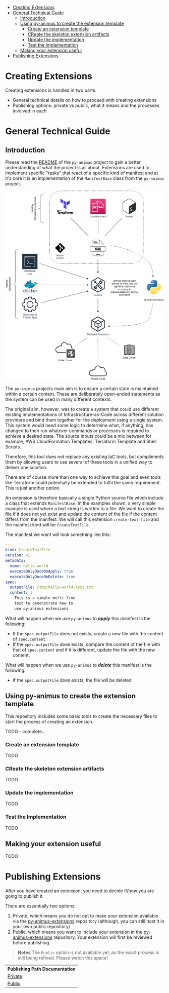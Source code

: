 
- [Creating Extensions](#creating-extensions)
- [General Technical Guide](#general-technical-guide)
  - [Introduction](#introduction)
  - [Using py-animus to create the extension template](#using-py-animus-to-create-the-extension-template)
    - [Create an extension template](#create-an-extension-template)
    - [CReate the skeleton extension artifacts](#create-the-skeleton-extension-artifacts)
    - [Update the implementation](#update-the-implementation)
    - [Test the Implementation](#test-the-implementation)
  - [Making your extension useful](#making-your-extension-useful)
- [Publishing Extensions](#publishing-extensions)


# Creating Extensions

Creating extensions is handled in two parts:

* General technical details on how to proceed with creating extensions
* Publishing options: private vs public, what it means and the processes involved in each

# General Technical Guide

## Introduction

Please read the [README](https://github.com/nicc777/py-animus) of the `py-animus` project to gain a better understanding of what the project is all about. Extensions are used to implement specific "tasks" that react of a specific kind of manifest and at it's core it is an implementation of the `ManifestBase` class from the `py-animus` project.

![py-animus eco system](animus.drawio.png)

The `py-animus` projects main aim is to ensure a certain state is maintained within a certain context. These are deliberately open-ended statements as the system can be used in many different contexts.

The original aim, however, was to create a system that could use different existing implementations of Infrastructure-as-Code across different solution providers and bind them together for the deployment using a single system. This system would need some logic to determine what, if anything, has changed to then run whatever commands or processes is required to achieve a desired state. The source inputs could be a mix between,for example, AWS CloudFormation Templates, Terraform Template and Shell Scripts.

Therefore, this tool does not replace any existing IaC tools, but compliments them by allowing users to use several of these tools in a unified way to deliver one solution.

There are of course more than one way to achieve this goal and even tools like Terraform could potentially be extended to fulfil the same requirement. This is just another option.

An extension is therefore basically a single Python source file which include a class that extends `ManifestBase`. In the examples shown, a very simple example is used where a text string is written to a file. We want to create the file if it does not yet exist and update the content of the file if the content differs from the manifest. We will call this extension `create-text-file` and the manifest kind will be `CreateTextFile`.

The manifest we want will look something like this:

```yaml
---
kind: CreateTextFile
version: v1
metadata:
  name: hello-world
  executeOnlyOnceOnApply: true
  executeOnlyOnceOnDelete: true
spec:
  outputFile: /tmp/hello-world-test.txt
  content: |
    This is a simple multi-line
    test to demonstrate how to
    use py-animus extensions
```

What will happen when we use `py-animus` to _**apply**_ this manifest is the following:

* If the `spec.outputFile` does not exists, create a new file with the content of `spec.content`.
* If the `spec.outputFile` does exists, compare the content of the file with that of `spec.content` and if it is different, update the file with the new content.

What will happen when we use `py-animus` to _**delete**_ this manifest is the following:

* If the `spec.outputFile` does exists, the file will be deleted

## Using py-animus to create the extension template

This repository includes some basic tools to create the necessary files to start the process of creating an extension.

TODO - complete...

### Create an extension template

TODO

### CReate the skeleton extension artifacts

TODO

### Update the implementation

TODO

### Test the Implementation

TODO

## Making your extension useful 

TODO <!-- This will include how to document the extension and prepare examples  -->

# Publishing Extensions

After you have created an extension, you need to decide if/how you are going to publish it.

There are essentially two options:

1. Private, which means you do not opt to make your extension available via the [py-animus-extensions](https://github.com/nicc777/py-animus-extensions) repository (although, you can still host it in your own public repository)
2. Public, which means you want to include your extension in the [py-animus-extensions](https://github.com/nicc777/py-animus-extensions) repository. Your extension will first be reviewed before publishing. 
 

> **Notes**
> The `Public` option is not available yet, as the exact process is still being refined. Please watch this space! 

| Publishing Path Documentation             |
|-------------------------------------------|
| [Private](./create-extensions-private.md) |
| [Public](./create-extensions-public.md)   |

